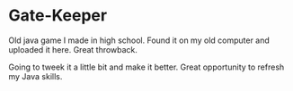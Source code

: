 # Gate-Keeper
Old java game I made in high school. Found it on my old computer and uploaded it here. Great throwback.  

Going to tweek it a little bit and make it better. Great opportunity to refresh my Java skills. 
